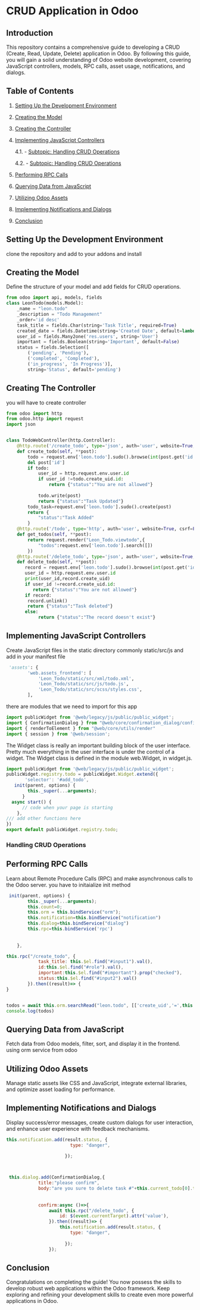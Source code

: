 # CRUD Application in Odoo

## Introduction

This repository contains a comprehensive guide to developing a CRUD (Create, Read, Update, Delete) application in Odoo. By following this guide, you will gain a solid understanding of Odoo website development, covering JavaScript controllers, models, RPC calls, asset usage, notifications, and dialogs.

## Table of Contents

1. [Setting Up the Development Environment](#setting-up-the-development-environment)
2. [Creating the Model](#creating-the-model)
3. [Creating the Controller](#creating-the-controller)
4. [Implementing JavaScript Controllers](#implementing-javascript-controllers)
   
   4.1. - [Subtopic: Handling CRUD Operations](#subtopic-handling-crud-operations)

   4.2. - [Subtopic: Handling CRUD Operations](#subtopic-handling-crud-operations)

6. [Performing RPC Calls](#performing-rpc-calls)
7. [Querying Data from JavaScript](#querying-data-from-javascript)
8. [Utilizing Odoo Assets](#utilizing-odoo-assets)
9. [Implementing Notifications and Dialogs](#implementing-notifications-and-dialogs)
10. [Conclusion](#conclusion)

## Setting Up the Development Environment

clone the repository and add to your addons and install
## Creating the Model
Define the structure of your model and add fields for CRUD operations.
```python
from odoo import api, models, fields
class LeonTodo(models.Model):
    _name = "leon.todo"
    _description = "Todo Management"
    _order='id desc'
    task_title = fields.Char(string='Task Title', required=True)
    created_date = fields.Datetime(string='Created Date', default=lambda self: fields.Datetime.now())
    user_id = fields.Many2one('res.users', string='User')
    important = fields.Boolean(string='Important', default=False)
    status = fields.Selection([
        ('pending', 'Pending'),
        ('completed', 'Completed'),
        ('in_progress', 'In Progress')],
        string='Status', default='pending')
```
## Creating The Controller
you will have to create controller
```python
from odoo import http
from odoo.http import request
import json


class TodoWebController(http.Controller):
    @http.route('/create_todo', type='json', auth='user', website=True, csrf=False)
    def create_todo(self, **post):
        todo = request.env['leon.todo'].sudo().browse(int(post.get('id')))
        del post['id']
        if todo:
            user_id = http.request.env.user.id
            if user_id !=todo.create_uid.id:
                return {"status":"You are not allowed"}
               
            todo.write(post)
            return {"status":"Task Updated"}
        todo_task=request.env['leon.todo'].sudo().create(post)
        return {
            "status":"Task Added"
        }
    @http.route('/todo', type='http', auth='user', website=True, csrf=False)
    def get_todos(self, **post):
        return request.render("Leon_Todo.viewtodo",{
            "todos":request.env['leon.todo'].search([])
        })
    @http.route('/delete_todo', type='json', auth='user', website=True, csrf=False)
    def delete_todo(self, **post):
       record = request.env['leon.todo'].sudo().browse(int(post.get('id')))
       user_id = http.request.env.user.id
       print(user_id,record.create_uid)
       if user_id !=record.create_uid.id:
          return {"status":"You are not allowed"}
       if record:
        record.unlink()
        return {"status":"Task deleted"}
       else:
            return {"status":"The record doesn't exist"}
   ```
## Implementing JavaScript Controllers

Create JavaScript files in the static directory commonly static/src/js and add in your manifest file
```python
 'assets': {
        'web.assets_frontend': [
            'Leon_Todo/static/src/xml/todo.xml',
            'Leon_Todo/static/src/js/todo.js',
            'Leon_Todo/static/src/scss/styles.css',
        ],
```
there are modules that we need to import for this app

```js
import publicWidget from '@web/legacy/js/public/public_widget';
import { ConfirmationDialog } from "@web/core/confirmation_dialog/confirmation_dialog";
import { renderToElement } from "@web/core/utils/render"
import { session } from '@web/session';
```

The Widget class is really an important building block of the user interface. Pretty much everything in the user interface is under the control of a widget. The Widget class is defined in the module web.Widget, in widget.js.
```js
import publicWidget from '@web/legacy/js/public/public_widget';
publicWidget.registry.todo = publicWidget.Widget.extend({
       'selector': '#add_todo',
   init(parent, options) {
        this._super(...arguments);
      }
  async start() {
      // code when your page is starting
    },
/// add other functions here
})
export default publicWidget.registry.todo;
```
### Handling CRUD Operations

## Performing RPC Calls

Learn about Remote Procedure Calls (RPC) and make asynchronous calls to the Odoo server.
you have to initaialize init method
```js
 init(parent, options) {
        this._super(...arguments);
        this.count=0;
        this.orm = this.bindService("orm");
        this.notification=this.bindService("notification")
        this.dialog=this.bindService("dialog")
        this.rpc=this.bindService('rpc')
        
        
    },
```
```js
this.rpc("/create_todo", {
            task_title: this.$el.find("#input1").val(),
            id:this.$el.find("#role").val(),
            important:this.$el.find("#important").prop("checked"),
            status:this.$el.find("#input2").val()
        }).then((result)=> {
}
```
```js

todos = await this.orm.searchRead("leon.todo", [['create_uid','=',this.user_id]], ["task_title","status","important"])
console.log(todos)

```
## Querying Data from JavaScript

Fetch data from Odoo models, filter, sort, and display it in the frontend. using orm service from odoo

## Utilizing Odoo Assets

Manage static assets like CSS and JavaScript, integrate external libraries, and optimize asset loading for performance.

## Implementing Notifications and Dialogs

Display success/error messages, create custom dialogs for user interaction, and enhance user experience with feedback mechanisms.
```js
this.notification.add(result.status, {
                        type: "danger",
                        
                      });
```
```js


 this.dialog.add(ConfirmationDialog,{
            title:"please confirm",
            body:"are you sure to delete task #"+this.current_todo[0].task_title,
           
           
            confirm:async ()=>{
                await this.rpc("/delete_todo", {
                    id: $(event.currentTarget).attr('value'),
                }).then((result)=> {
                    this.notification.add(result.status, {
                        type: "danger",
                        
                      });
                });
```
## Conclusion

Congratulations on completing the guide! You now possess the skills to develop robust web applications within the Odoo framework. Keep exploring and refining your development skills to create even more powerful applications in Odoo.
